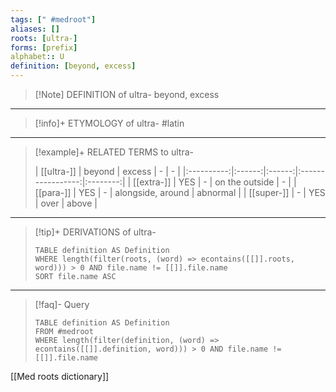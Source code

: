 ```yaml
---
tags: [" #medroot"]
aliases: []
roots: [ultra-]
forms: [prefix]
alphabet:: U
definition: [beyond, excess]
---
```

>[!Note] DEFINITION of ultra-
>beyond, excess
_____
>[!info]+ ETYMOLOGY of ultra-
>#latin
_____
>[!example]+ RELATED TERMS to ultra-
>
>| [[ultra-]] | beyond | excess |         -         |    -     |
|:----------:|:------:|:------:|:-----------------:|:--------:|
| [[extra-]] |  YES   |   -    |  on the outside   |    -     |
| [[para-]]  |  YES   |   -    | alongside, around | abnormal |
| [[super-]] |   -    |  YES   |       over        | above         |
_____
>[!tip]+ DERIVATIONS of ultra-
>```dataview
>TABLE definition AS Definition 
>WHERE length(filter(roots, (word) => econtains([[]].roots, word))) > 0 AND file.name != [[]].file.name
>SORT file.name ASC
>```
___
>[!faq]- Query
>```dataview
>TABLE definition AS Definition
>FROM #medroot
>WHERE length(filter(definition, (word) => econtains([[]].definition, word))) > 0 AND file.name != [[]].file.name
>```

[[Med roots dictionary]]